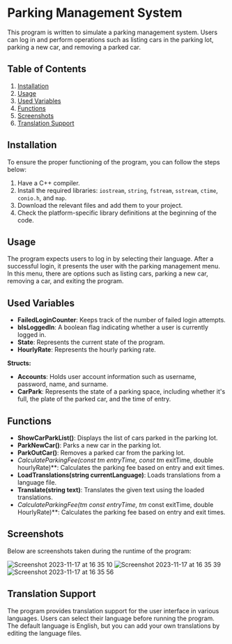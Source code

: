 
# Parking Management System

This program is written to simulate a parking management system. Users can log in and perform operations such as listing cars in the parking lot, parking a new car, and removing a parked car.

## Table of Contents

1. [Installation](#installation)
2. [Usage](#usage)
3. [Used Variables](#used-variables)
4. [Functions](#functions)
5. [Screenshots](#screenshots)
6. [Translation Support](#translation-support)

## Installation

To ensure the proper functioning of the program, you can follow the steps below:

1. Have a C++ compiler.
2. Install the required libraries: `iostream`, `string`, `fstream`, `sstream`, `ctime`, `conio.h`, and `map`.
3. Download the relevant files and add them to your project.
4. Check the platform-specific library definitions at the beginning of the code.

## Usage

The program expects users to log in by selecting their language. After a successful login, it presents the user with the parking management menu. In this menu, there are options such as listing cars, parking a new car, removing a car, and exiting the program.

## Used Variables

- **FailedLoginCounter**: Keeps track of the number of failed login attempts.
- **bIsLoggedIn**: A boolean flag indicating whether a user is currently logged in.
- **State**: Represents the current state of the program.
- **HourlyRate**: Represents the hourly parking rate.

**Structs:**

- **Accounts**: Holds user account information such as username, password, name, and surname.
- **CarPark**: Represents the state of a parking space, including whether it's full, the plate of the parked car, and the time of entry.

## Functions

- **ShowCarParkList()**: Displays the list of cars parked in the parking lot.
- **ParkNewCar()**: Parks a new car in the parking lot.
- **ParkOutCar()**: Removes a parked car from the parking lot.
- **CalculateParkingFee(const tm* entryTime, const tm* exitTime, double hourlyRate)**: Calculates the parking fee based on entry and exit times.
- **LoadTranslations(string currentLanguage)**: Loads translations from a language file.
- **Translate(string text)**: Translates the given text using the loaded translations.
- **CalculateParkingFee(tm* const entryTime, tm* const exitTime, double HourlyRate)**: Calculates the parking fee based on entry and exit times.

## Screenshots

Below are screenshots taken during the runtime of the program:

![Screenshot 2023-11-17 at 16 35 10](https://github.com/dogukansitil/CPark_Console_App/assets/30118304/ea467444-6d90-44c4-b507-1bd205edf6cc)
![Screenshot 2023-11-17 at 16 35 39](https://github.com/dogukansitil/CPark_Console_App/assets/30118304/4019f1d2-ec18-43fc-a03e-e407e02eff18)
![Screenshot 2023-11-17 at 16 35 56](https://github.com/dogukansitil/CPark_Console_App/assets/30118304/c607a467-0e44-49ad-bc00-c7b9fcc2b179)


## Translation Support

The program provides translation support for the user interface in various languages. Users can select their language before running the program. The default language is English, but you can add your own translations by editing the language files.
